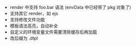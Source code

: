 * render 中支持 foo.bar 语法 (envData 中已经带了 pkg 对象了)
* 支持其它 render，如 ejs
* 支持修改文件功能
* 模板语法高亮，自动补全
* 自定义的环境变量文件需要清除缓存后再加载
* 改后缀为 .dtpl
